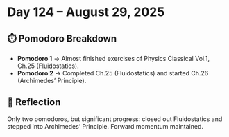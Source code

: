 # Day 124 – August 29, 2025

## ⏱️ Pomodoro Breakdown
- **Pomodoro 1** → Almost finished exercises of Physics Classical Vol.1, Ch.25 (Fluidostatics).  
- **Pomodoro 2** → Completed Ch.25 (Fluidostatics) and started Ch.26 (Archimedes’ Principle).

## 💬 Reflection
Only two pomodoros, but significant progress: closed out Fluidostatics and stepped into Archimedes’ Principle. Forward momentum maintained.
